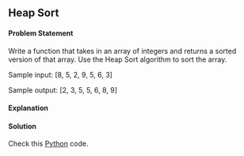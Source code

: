 ## Heap Sort

#### Problem Statement

Write a function that takes in an array of integers and returns a sorted version of that array. Use the Heap Sort algorithm to sort the array.

Sample input: [8, 5, 2, 9, 5, 6, 3]

Sample output: [2, 3, 5, 5, 6, 8, 9]


#### Explanation



#### Solution

Check this [Python](../python/Heap_Sort.py) code.

